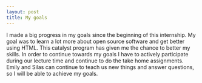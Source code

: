 ```yaml
---
layout: post
title: My goals
---
```


I made a big progress in my goals since the beginning of this internship. My goal was to learn a lot more about open source software and get better using HTML. This catalyst program has given me the chance to better my skills. In order to continue towards my goals I have to actively participate during our lecture time and continue to do the take home assignments. Emily and Silas can continue to teach us new things and answer questions, so I will be able to achieve my goals.



